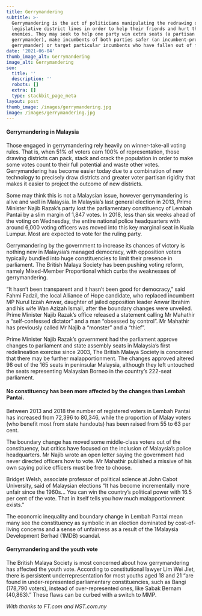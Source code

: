 ```yaml
---
title: Gerrymandering
subtitle: >-
  Gerrymandering is the act of politicians manipulating the redrawing of
  legislative district lines in order to help their friends and hurt their
  enemies. They may seek to help one party win extra seats (a partisan
  gerrymander), make incumbents of both parties safer (an incumbent-protection
  gerrymander) or target particular incumbents who have fallen out of favour.
date: '2021-06-04'
thumb_image_alt: Gerrymandering
image_alt: Gerrymandering
seo:
  title: ''
  description: ''
  robots: []
  extra: []
  type: stackbit_page_meta
layout: post
thumb_image: /images/gerrymandering.jpg
image: /images/gerrymandering.jpg
---
```

#### Gerrymandering in Malaysia

Those engaged in gerrymandering rely heavily on winner-take-all voting rules. That is, when 51% of voters earn 100% of representation, those drawing districts can pack, stack and crack the population in order to make some votes count to their full potential and waste other votes. Gerrymandering has become easier today due to a combination of new technology to precisely draw districts and greater voter partisan rigidity that makes it easier to project the outcome of new districts.

Some may think this is not a Malaysian issue, however gerrymandering is alive and well in Malaysia. In Malaysia’s last general election in 2013, Prime Minister Najib Razak’s party lost the parliamentary constituency of Lembah Pantai by a slim margin of 1,847 votes. In 2018, less than six weeks ahead of the voting on Wednesday, the entire national police headquarters with around 6,000 voting officers was moved into this key marginal seat in Kuala Lumpur. Most are expected to vote for the ruling party.

Gerrymandering by the government to increase its chances of victory is nothing new in Malaysia’s managed democracy, with opposition voters typically bundled into huge constituencies to limit their presence in parliament. The British Malaya Society has been pushing voting reform, namely Mixed-Member Proportional which curbs the weaknesses of gerrymandering.

“It hasn’t been transparent and it hasn’t been good for democracy,” said Fahmi Fadzil, the local Alliance of Hope candidate, who replaced incumbent MP Nurul Izzah Anwar, daughter of jailed opposition leader Anwar Ibrahim and his wife Wan Azizah Ismail, after the boundary changes were unveiled. Prime Minister Najib Razak’s office released a statement calling Mr Mahathir a “self-confessed dictator” and a man “obsessed by control”. Mr Mahathir has previously called Mr Najib a “monster” and a “thief”.

Prime Minister Najib Razak’s government had the parliament approve changes to parliament and state assembly seats in Malaysia’s first redelineation exercise since 2003, The British Malaya Society is concerned that there may be further malapportionment. The changes approved altered 98 out of the 165 seats in peninsular Malaysia, although they left untouched the seats representing Malaysian Borneo in the country’s 222-seat parliament.

#### No constituency has been more affected by the changes than Lembah Pantai.

Between 2013 and 2018 the number of registered voters in Lembah Pantai has increased from 72,396 to 80,346, while the proportion of Malay voters (who benefit most from state handouts) has been raised from 55 to 63 per cent.

The boundary change has moved some middle-class voters out of the constituency, but critics have focused on the inclusion of Malaysia’s police headquarters. Mr Najib wrote an open letter saying the government had never directed officers how to vote. Mr Mahathir published a missive of his own saying police officers must be free to choose.

Bridget Welsh, associate professor of political science at John Cabot University, said of Malaysian elections “It has become incrementally more unfair since the 1960s... You can win the country’s political power with 16.5 per cent of the vote. That in itself tells you how much malapportionment exists.”

The economic inequality and boundary change in Lembah Pantai mean many see the constituency as symbolic in an election dominated by cost-of-living concerns and a sense of unfairness as a result of the 1Malaysia Development Berhad (1MDB) scandal.

#### Gerrymandering and the youth vote

The British Malaya Society is most concerned about how gerrymandering has affected the youth vote. According to constitutional lawyer Lim Wei Jiet, there is persistent underrepresentation for most youths aged 18 and 21 “are found in under-represented parliamentary constituencies, such as Bangi (178,790 voters), instead of over-represented ones, like Sabak Bernam (40,863).” These flaws can be curbed with a switch to MMP.

*With thanks to FT.com and NST.com.my*
